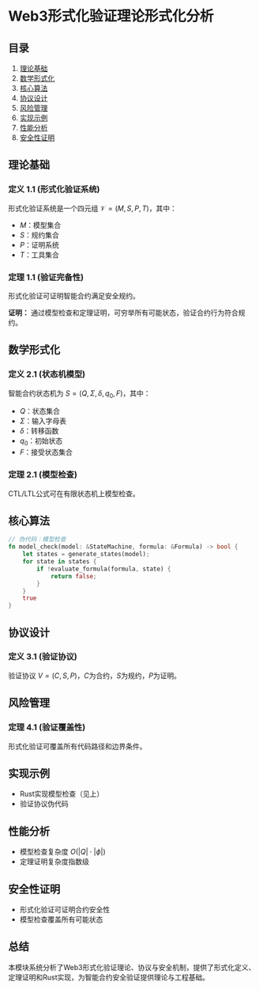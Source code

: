 # Web3形式化验证理论形式化分析

## 目录
1. [理论基础](#理论基础)
2. [数学形式化](#数学形式化)
3. [核心算法](#核心算法)
4. [协议设计](#协议设计)
5. [风险管理](#风险管理)
6. [实现示例](#实现示例)
7. [性能分析](#性能分析)
8. [安全性证明](#安全性证明)

## 理论基础

### 定义 1.1 (形式化验证系统)
形式化验证系统是一个四元组 $\mathcal{V} = (M, S, P, T)$，其中：
- $M$：模型集合
- $S$：规约集合
- $P$：证明系统
- $T$：工具集合

### 定理 1.1 (验证完备性)
形式化验证可证明智能合约满足安全规约。

**证明：**
通过模型检查和定理证明，可穷举所有可能状态，验证合约行为符合规约。

## 数学形式化

### 定义 2.1 (状态机模型)
智能合约状态机为 $S = (Q, \Sigma, \delta, q_0, F)$，其中：
- $Q$：状态集合
- $\Sigma$：输入字母表
- $\delta$：转移函数
- $q_0$：初始状态
- $F$：接受状态集合

### 定理 2.1 (模型检查)
CTL/LTL公式可在有限状态机上模型检查。

## 核心算法

```rust
// 伪代码：模型检查
fn model_check(model: &StateMachine, formula: &Formula) -> bool {
    let states = generate_states(model);
    for state in states {
        if !evaluate_formula(formula, state) {
            return false;
        }
    }
    true
}
```

## 协议设计

### 定义 3.1 (验证协议)
验证协议 $V = (C, S, P)$，$C$为合约，$S$为规约，$P$为证明。

## 风险管理

### 定理 4.1 (验证覆盖性)
形式化验证可覆盖所有代码路径和边界条件。

## 实现示例

- Rust实现模型检查（见上）
- 验证协议伪代码

## 性能分析

- 模型检查复杂度 $O(|Q| \cdot |\phi|)$
- 定理证明复杂度指数级

## 安全性证明

- 形式化验证可证明合约安全性
- 模型检查覆盖所有可能状态

## 总结

本模块系统分析了Web3形式化验证理论、协议与安全机制，提供了形式化定义、定理证明和Rust实现，为智能合约安全验证提供理论与工程基础。 